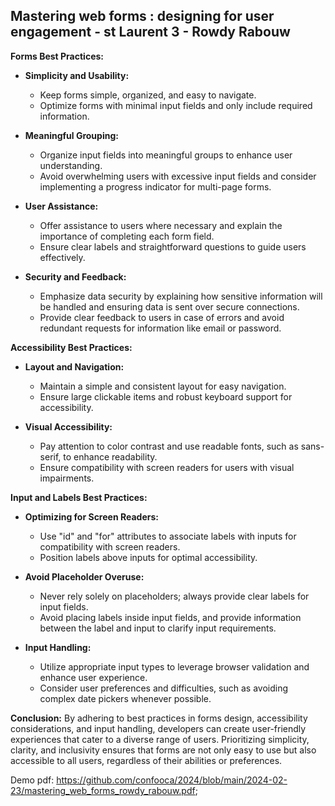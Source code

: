 ## Mastering web forms : designing for user engagement - st Laurent 3 - Rowdy Rabouw

**Forms Best Practices:**

- **Simplicity and Usability:**
  - Keep forms simple, organized, and easy to navigate.
  - Optimize forms with minimal input fields and only include required information.

- **Meaningful Grouping:**
  - Organize input fields into meaningful groups to enhance user understanding.
  - Avoid overwhelming users with excessive input fields and consider implementing a progress indicator for multi-page forms.

- **User Assistance:**
  - Offer assistance to users where necessary and explain the importance of completing each form field.
  - Ensure clear labels and straightforward questions to guide users effectively.

- **Security and Feedback:**
  - Emphasize data security by explaining how sensitive information will be handled and ensuring data is sent over secure connections.
  - Provide clear feedback to users in case of errors and avoid redundant requests for information like email or password.

**Accessibility Best Practices:**

- **Layout and Navigation:**
  - Maintain a simple and consistent layout for easy navigation.
  - Ensure large clickable items and robust keyboard support for accessibility.

- **Visual Accessibility:**
  - Pay attention to color contrast and use readable fonts, such as sans-serif, to enhance readability.
  - Ensure compatibility with screen readers for users with visual impairments.

**Input and Labels Best Practices:**

- **Optimizing for Screen Readers:**
  - Use "id" and "for" attributes to associate labels with inputs for compatibility with screen readers.
  - Position labels above inputs for optimal accessibility.

- **Avoid Placeholder Overuse:**
  - Never rely solely on placeholders; always provide clear labels for input fields.
  - Avoid placing labels inside input fields, and provide information between the label and input to clarify input requirements.

- **Input Handling:**
  - Utilize appropriate input types to leverage browser validation and enhance user experience.
  - Consider user preferences and difficulties, such as avoiding complex date pickers whenever possible.

**Conclusion:**
By adhering to best practices in forms design, accessibility considerations, and input handling, developers can create user-friendly experiences that cater to a diverse range of users. Prioritizing simplicity, clarity, and inclusivity ensures that forms are not only easy to use but also accessible to all users, regardless of their abilities or preferences.

Demo pdf: https://github.com/confooca/2024/blob/main/2024-02-23/mastering_web_forms_rowdy_rabouw.pdf;